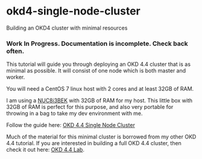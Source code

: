 # okd4-single-node-cluster
Building an OKD4 cluster with minimal resources

### Work In Progress.  Documentation is incomplete.  Check back often.

This tutorial will guide you through deploying an OKD 4.4 cluster that is as minimal as possible.  It will consist of one node which is both master and worker.

You will need a CentOS 7 linux host with 2 cores and at least 32GB of RAM.

I am using a [NUC8i3BEK](https://ark.intel.com/content/www/us/en/ark/products/126149/intel-nuc-kit-nuc8i3bek.html) with 32GB of RAM for my host. This little box with 32GB of RAM is perfect for this purpose, and also very portable for throwing in a bag to take my dev environment with me.

Follow the guide here: [OKD 4.4 Single Node Cluster](https://cgruver.github.io/okd4-single-node-cluster/)

Much of the material for this minimal cluster is borrowed from my other OKD 4.4 tutorial.  If you are interested in building a full OKD 4.4 cluster, then check it out here: [OKD 4.4 Lab](https://cgruver.github.io/okd4-upi-lab-setup/).
